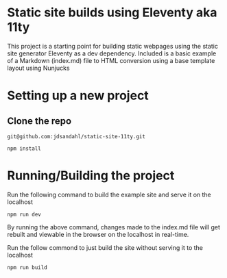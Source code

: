 # Static site builds using Eleventy aka 11ty

This project is a starting point for building static webpages using the static site generator Eleventy as a dev dependency. Included is a basic example of a Markdown (index.md) file to HTML conversion using a base template layout using Nunjucks 

# Setting up a new project

## Clone the repo

```
git@github.com:jdsandahl/static-site-11ty.git
```

```
npm install
```

# Running/Building the project

Run the following command to build the example site and serve it on the localhost

```
npm run dev
```

By running the above command, changes made to the index.md file will get rebuilt and viewable in the browser on the localhost in real-time.

Run the follow commond to just build the site without serving it to the localhost

```
npm run build
```